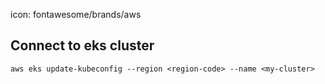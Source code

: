 icon: fontawesome/brands/aws

## Connect to eks cluster
```
aws eks update-kubeconfig --region <region-code> --name <my-cluster>
```